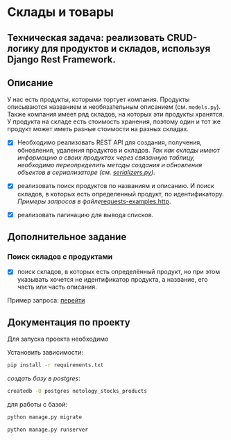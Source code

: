 # Склады и товары

## Техническая задача: реализовать CRUD-логику для продуктов и складов, используя Django Rest Framework.

## Описание

У нас есть продукты, которыми торгует компания. Продукты описываются названием и необязательным описанием (см. `models.py`).
Также компания имеет ряд складов, на которых эти продукты хранятся. У продукта на складе есть стоимость хранения, поэтому один 
и тот же продукт может иметь разные стоимости на разных складах.

 - [x] Необходимо реализовать REST API для создания, получения, обновления, удаления продуктов и складов. 
_Так как склады имеют информацию о своих продуктах через связанную таблицу, необходимо переопределить
методы создания и обновления объектов в сериализаторе (см. [serializers.py](logistic/serializers.py))._

 - [x] реализовать поиск продуктов по названиям и описанию. И поиск складов, в которых есть определенный продукт, по идентификатору. 
_Примеры запросов в файле_[requests-examples.http](requests-examples.http).

 - [x] реализовать пагинацию для вывода списков.

## Дополнительное задание

### Поиск складов с продуктами

- [x] поиск складов, в которых есть определённый продукт, но при этом указывать хочется не идентификатор продукта, а название, его часть или часть описания.

Пример запроса: [перейти](http://localhost:8000/api/v1/stocks/?search=помид)


## Документация по проекту

Для запуска проекта необходимо

Установить зависимости:

```bash
pip install -r requirements.txt
```

_создать базу в postgres_:
```bash
createdb -U postgres netology_stocks_products
```

для работы с базой:

```bash
python manage.py migrate
```
```bash
python manage.py runserver
```

